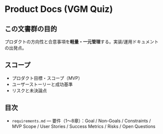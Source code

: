 # Product Docs (VGM Quiz)

## この文書群の目的
プロダクトの方向性と合意事項を**軽量・一元管理**する。実装/運用ドキュメントの出発点。

## スコープ
- プロダクト目標・スコープ（MVP）
- ユーザーストーリーと成功基準
- リスクと未決論点

## 目次
- `requirements.md` — 要件（1〜8章）：Goal / Non-Goals / Constraints / MVP Scope / User Stories / Success Metrics / Risks / Open Questions
